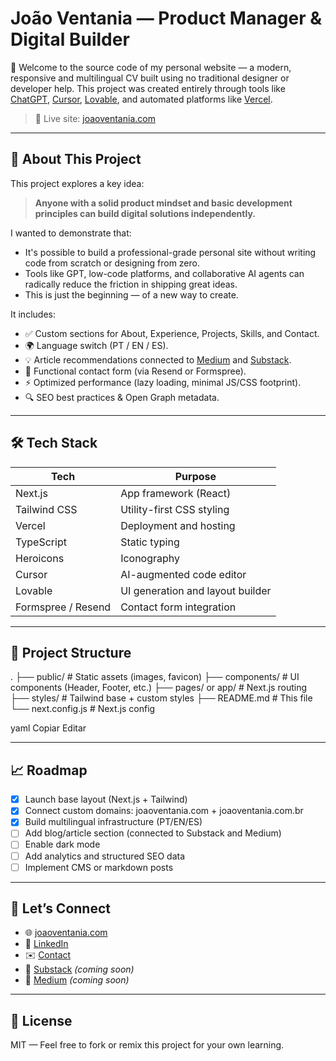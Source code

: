 # João Ventania — Product Manager & Digital Builder

👋 Welcome to the source code of my personal website — a modern, responsive and multilingual CV built using no traditional designer or developer help. This project was created entirely through tools like [ChatGPT](https://chat.openai.com), [Cursor](https://cursor.sh), [Lovable](https://lovable.so), and automated platforms like [Vercel](https://vercel.com).

> 🚀 Live site: [joaoventania.com](https://joaoventania.com)

---

## 📌 About This Project

This project explores a key idea:

> **Anyone with a solid product mindset and basic development principles can build digital solutions independently.**

I wanted to demonstrate that:
- It's possible to build a professional-grade personal site without writing code from scratch or designing from zero.
- Tools like GPT, low-code platforms, and collaborative AI agents can radically reduce the friction in shipping great ideas.
- This is just the beginning — of a new way to create.

It includes:

- ✅ Custom sections for About, Experience, Projects, Skills, and Contact.
- 🌍 Language switch (PT / EN / ES).
- 💡 Article recommendations connected to [Medium](https://medium.com/) and [Substack](https://substack.com/).
- 📩 Functional contact form (via Resend or Formspree).
- ⚡ Optimized performance (lazy loading, minimal JS/CSS footprint).
- 🔍 SEO best practices & Open Graph metadata.

---

## 🛠️ Tech Stack

| Tech            | Purpose                         |
|-----------------|----------------------------------|
| Next.js         | App framework (React)           |
| Tailwind CSS    | Utility-first CSS styling       |
| Vercel          | Deployment and hosting          |
| TypeScript      | Static typing                   |
| Heroicons       | Iconography                     |
| Cursor          | AI-augmented code editor        |
| Lovable         | UI generation and layout builder |
| Formspree / Resend | Contact form integration     |

---

## 📁 Project Structure

. ├── public/ # Static assets (images, favicon) ├── components/ # UI components (Header, Footer, etc.) ├── pages/ or app/ # Next.js routing ├── styles/ # Tailwind base + custom styles ├── README.md # This file └── next.config.js # Next.js config

yaml
Copiar
Editar

---

## 📈 Roadmap

- [x] Launch base layout (Next.js + Tailwind)
- [x] Connect custom domains: joaoventania.com + joaoventania.com.br
- [x] Build multilingual infrastructure (PT/EN/ES)
- [ ] Add blog/article section (connected to Substack and Medium)
- [ ] Enable dark mode
- [ ] Add analytics and structured SEO data
- [ ] Implement CMS or markdown posts

---

## 🤝 Let’s Connect

- 🌐 [joaoventania.com](https://joaoventania.com)
- 💼 [LinkedIn](https://linkedin.com/in/joaoventania)
- ✉️ [Contact](https://joaoventania.com/#contact)
- 📰 [Substack](https://ventania.substack.com) *(coming soon)*
- 🧠 [Medium](https://medium.com/@joaoventania) *(coming soon)*

---

## 📄 License

MIT — Feel free to fork or remix this project for your own learning.
